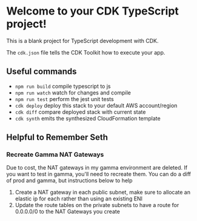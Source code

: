 # Welcome to your CDK TypeScript project!

This is a blank project for TypeScript development with CDK.

The `cdk.json` file tells the CDK Toolkit how to execute your app.

## Useful commands

 * `npm run build`   compile typescript to js
 * `npm run watch`   watch for changes and compile
 * `npm run test`    perform the jest unit tests
 * `cdk deploy`      deploy this stack to your default AWS account/region
 * `cdk diff`        compare deployed stack with current state
 * `cdk synth`       emits the synthesized CloudFormation template

## Helpful to Remember Seth

### Recreate Gamma NAT Gateways

Due to cost, the NAT gateways in my gamma environment are deleted. If you want to test in gamma, you'll need to recreate them. You can do a diff of prod and gamma, but instructions below to help

1. Create a NAT gateway in each public subnet, make sure to allocate an elastic ip for each rather than using an existing ENI
2. Update the route tables on the private subnets to have a route for 0.0.0.0/0 to the NAT Gateways you create